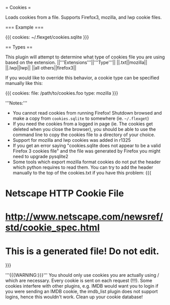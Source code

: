 = Cookies =

Loads cookies from a file. Supports Firefox3, mozilla, and lwp cookie files.

=== Example ===

{{{
cookies: ~/.flexget/cookies.sqlite
}}}

== Types ==

This plugin will attempt to determine what type of cookies file you are using based on the extension.
||'''Extensions'''||'''Type'''||
||.txt||mozilla||
||.lwp||lwp||
||all others||firefox3||

If you would like to override this behavior, a cookie type can be specified manually like this:

{{{
cookies:
  file: /path/to/cookies.foo
  type: mozilla
}}}

'''Notes:'''
 - You cannot read cookies from running Firefox! Shutdown browsed and make a copy from `cookies.sqlite` to somewhere (ie. `~/.flexget`)
 - If you need the cookies from a logged in page (ie. The cookies get deleted when you close the browser), you should be able to use the command line to copy the cookies file to a directory of your choice.
 - Support for mozilla and lwp cookies was added in r1325
 - If you get an error saying "cookies.sqlite does not appear to be a valid Firefox 3 cookies file" and the file was generated by Firefox you might need to upgrade pysqlite2
 - Some tools which export mozilla format cookies do not put the header which python requires to read them. You can try to add the header manually to the top of the cookies.txt if you have this problem:
{{{
# Netscape HTTP Cookie File
# http://www.netscape.com/newsref/std/cookie_spec.html
# This is a generated file!  Do not edit.
}}}

'''{{{WARNING:}}}''' You should only use cookies you are actually using / which are necessary. Every cookie is sent on each request (!!!). Some cookies interfere with other plugins, e.g. IMDB would want you to login if you were sending an IMDB cookie, the imdb_list plugin does not support logins, hence this wouldn't work. Clean up your cookie database!